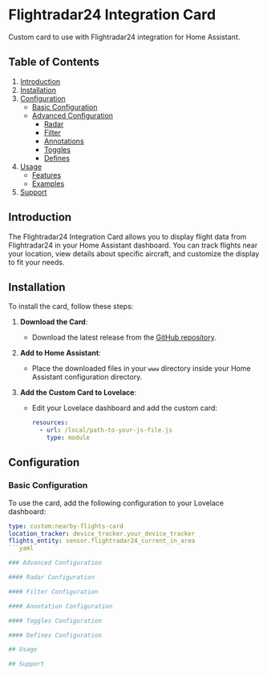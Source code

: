 # Flightradar24 Integration Card

Custom card to use with Flightradar24 integration for Home Assistant.

## Table of Contents

1. [Introduction](#introduction)
2. [Installation](#installation)
3. [Configuration](#configuration)
   - [Basic Configuration](#basic-configuration)
   - [Advanced Configuration](#advanced-configuration)
     - [Radar](#radar-configuration)
     - [Filter](#filter-configuration)
     - [Annotations](#annotation-configuration)
     - [Toggles](#toggles-configuration)
     - [Defines](#defines-configuration)
4. [Usage](#usage)
   - [Features](#features)
   - [Examples](#examples)
5. [Support](#support)

## Introduction

The Flightradar24 Integration Card allows you to display flight data from Flightradar24 in your Home Assistant dashboard. You can track flights near your location, view details about specific aircraft, and customize the display to fit your needs.

## Installation

To install the card, follow these steps:

1. **Download the Card**:
   - Download the latest release from the [GitHub repository](https://github.com/your-repo/home-assistant-flightradar24-card/releases).

2. **Add to Home Assistant**:
   - Place the downloaded files in your `www` directory inside your Home Assistant configuration directory.

3. **Add the Custom Card to Lovelace**:
   - Edit your Lovelace dashboard and add the custom card:
     ```yaml
     resources:
       - url: /local/path-to-your-js-file.js
         type: module
     ```

## Configuration

### Basic Configuration

To use the card, add the following configuration to your Lovelace dashboard:

```yaml
type: custom:nearby-flights-card
location_tracker: device_tracker.your_device_tracker
flights_entity: sensor.flightradar24_current_in_area
```yaml

### Advanced Configuration

#### Radar Configuration

#### Filter Configuration

#### Annotation Configuration

#### Toggles Configuration

#### Defines Configuration

## Usage

## Support

